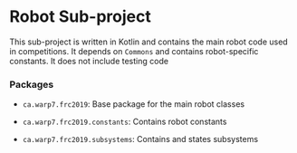 # Robot Sub-project

This sub-project is written in Kotlin and contains the main robot code used in competitions. It depends on
`Commons` and contains robot-specific constants. It does not include testing code

### Packages

- `ca.warp7.frc2019`: Base package for the main robot classes

- `ca.warp7.frc2019.constants`: Contains robot constants

- `ca.warp7.frc2019.subsystems`: Contains and states subsystems